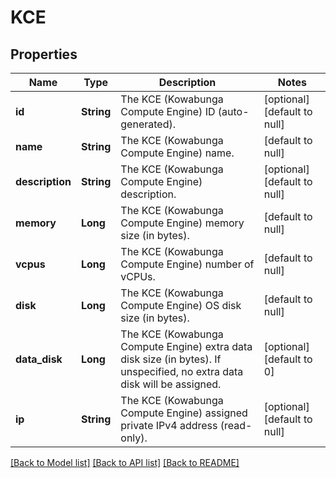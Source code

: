 # KCE
## Properties

| Name | Type | Description | Notes |
|------------ | ------------- | ------------- | -------------|
| **id** | **String** | The KCE (Kowabunga Compute Engine) ID (auto-generated). | [optional] [default to null] |
| **name** | **String** | The KCE (Kowabunga Compute Engine) name. | [default to null] |
| **description** | **String** | The KCE (Kowabunga Compute Engine) description. | [optional] [default to null] |
| **memory** | **Long** | The KCE (Kowabunga Compute Engine) memory size (in bytes). | [default to null] |
| **vcpus** | **Long** | The KCE (Kowabunga Compute Engine) number of vCPUs. | [default to null] |
| **disk** | **Long** | The KCE (Kowabunga Compute Engine) OS disk size (in bytes). | [default to null] |
| **data\_disk** | **Long** | The KCE (Kowabunga Compute Engine) extra data disk size (in bytes). If unspecified, no extra data disk will be assigned. | [optional] [default to 0] |
| **ip** | **String** | The KCE (Kowabunga Compute Engine) assigned private IPv4 address (read-only). | [optional] [default to null] |

[[Back to Model list]](../README.md#documentation-for-models) [[Back to API list]](../README.md#documentation-for-api-endpoints) [[Back to README]](../README.md)

